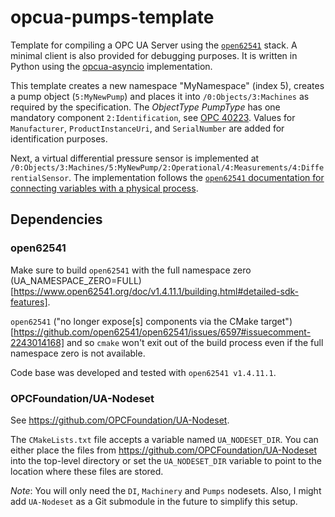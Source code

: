 # opcua-pumps-template

Template for compiling a OPC UA Server using the [`open62541`](https://www.open62541.org/) stack. 
A minimal client is also provided for debugging purposes. 
It is written in Python using the [opcua-asyncio](https://github.com/FreeOpcUa/opcua-asyncio) implementation. 

This template creates a new namespace "MyNamespace" (index 5), creates a pump object (`5:MyNewPump`) and places it into `/0:Objects/3:Machines` as required by the specification. 
The *ObjectType* *PumpType* has one mandatory component `2:Identification`, see [OPC 40223](https://reference.opcfoundation.org/Pumps/v100/docs/7.1). 
Values for `Manufacturer`, `ProductInstanceUri`, and `SerialNumber` are added for identification purposes. 

Next, a virtual differential pressure sensor is implemented at `/0:Objects/3:Machines/5:MyNewPump/2:Operational/4:Measurements/4:DifferentialSensor`. 
The implementation follows the [`open62541` documentation for connecting variables with a physical process](https://www.open62541.org/doc/v1.4.11.1/tutorial_server_datasource.html). 

## Dependencies

### open62541

Make sure to build `open62541` with the full namespace zero (UA_NAMESPACE_ZERO=FULL)[https://www.open62541.org/doc/v1.4.11.1/building.html#detailed-sdk-features]. 

`open62541` ("no longer expose[s] components via the CMake target")[https://github.com/open62541/open62541/issues/6597#issuecomment-2243014168] and so `cmake` won't exit out of the build process even if the full namespace zero is not available. 

Code base was developed and tested with `open62541 v1.4.11.1`.

### OPCFoundation/UA-Nodeset 

See https://github.com/OPCFoundation/UA-Nodeset. 

The `CMakeLists.txt` file accepts a variable named `UA_NODESET_DIR`.
You can either place the files from https://github.com/OPCFoundation/UA-Nodeset into the top-level directory or set the `UA_NODESET_DIR` variable to point to the location where these files are stored. 

*Note*: You will only need the `DI`, `Machinery` and `Pumps` nodesets. Also, I might add `UA-Nodeset` as a Git submodule in the future to simplify this setup. 